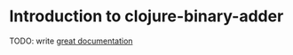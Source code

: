 # Introduction to clojure-binary-adder

TODO: write [great documentation](http://jacobian.org/writing/what-to-write/)
